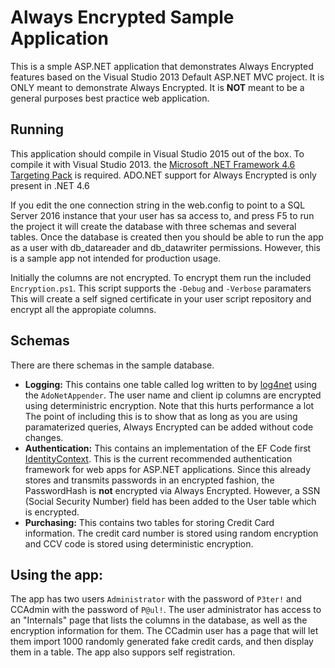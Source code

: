 Always Encrypted Sample Application
===================================

This is a smple ASP.NET application that demonstrates Always Encrypted 
features based on the Visual Studio 2013 Default ASP.NET MVC project.
It is ONLY meant to demonstrate Always Encrypted. It is **NOT** meant
to be a general purposes best practice web application.

Running
-------

This application should compile in Visual Studio 2015 out of the box. To 
compile it with Visual Studio 2013. the [Microsoft .NET Framework 4.6 Targeting
Pack](https://www.microsoft.com/en-us/download/details.aspx?id=48136) is
required. ADO.NET support for Always Encrypted is only present in .NET 4.6

If you edit the one connection string in the web.config to point to a SQL 
Server 2016 instance that your user has sa access to, and press F5 to run the
project it will create the database with three schemas and several tables. Once
the database is created then you should be able to run the app as a user with 
db_datareader and  db_datawriter permissions. However, this is a sample app
not intended for production usage.

Initially the columns are not encrypted. To encrypt them run the included
`Encryption.ps1`. This script supports the `-Debug` and `-Verbose` paramaters
This will create a self signed certificate in your user script repository and
encrypt all the appropiate columns.

Schemas
-------

There are there schemas in the sample database.

* **Logging:** This contains one table called log written to by 
[log4net](https://logging.apache.org/log4net/) using the `AdoNetAppender`. The
user name and client ip columns are encrypted using deterministric encryption.
Note that this hurts performance a lot The point of including this is to show
that as long as you are using paramaterized queries, Always Encrypted can be 
added without code changes.
* **Authentication:** This contains an implementation of the EF Code first
[IdentityContext](https://msdn.microsoft.com/en-us/library/microsoft.aspnet.identity.entityframework.identitydbcontext(v=vs.108).aspx).
This is the current recommended authentication framework for web apps for
ASP.NET applications. Since this already stores and transmits passwords in an
encrypted fashion, the PasswordHash is **not** encrypted via Always Encrypted.
However, a SSN (Social Security Number) field has been added to the User table
which is encrypted.
* **Purchasing:** This contains two tables for storing Credit Card information.
The credit card number is stored using random encryption and CCV code is stored
using deterministic encryption.

Using the app:
--------------
The app has two users `Administrator` with the password of `P3ter!` and CCAdmin
with the password of `P@ul!`. The user administrator has access to an
"Internals" page that lists the columns in the database, as well as the
encryption information for them. The CCadmin user has a page that will let
them import 1000 randomly generated fake credit cards, and then display them
in a table. The app also suppors self registration.